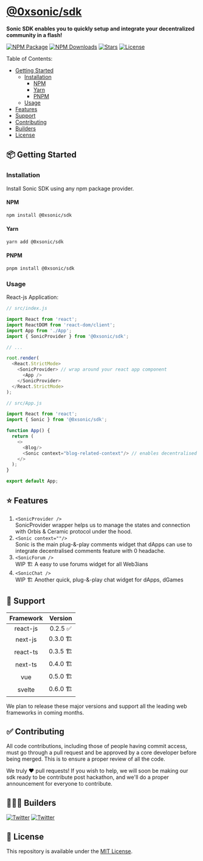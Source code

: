 <p align="center">
    <a href="https://0xsonic.vercel.app" target="_blank">
    <h1>@0xsonic/sdk</h1></a>
    <b>Sonic SDK enables you to quickly setup and integrate your decentralized community in a flash!</b>
    <br />
</p>

[![NPM Package](https://badgen.net/npm/v/@0xsonic/sdk)](https://npmjs.com/@0xsonic/sdk)
[![NPM Downloads](https://badgen.net/npm/dt/@0xsonic/sdk)](https://npmjs.com/@0xsonic/sdk)
[![Stars](https://badgen.net/github/stars/sahilpabale/sonic-sdk)](https://github.com/sahilpabale/sonic-sdk)
[![License](https://badgen.net/github/license/sahilpabale/sonic-sdk)](LICENSE)

Table of Contents:
- [Getting Started](#📦-getting-started)
  - [Installation](#installation)
    - [NPM](#npm)
    - [Yarn](#yarn)
    - [PNPM](#pnpm)
  - [Usage](#usage)
- [Features](#⭐️-features)
- [Support](#🚀-support)
- [Contributing](#✅-contributing)
- [Builders](#👨🏻‍💻-builders)
- [License](#📄-license)

## 📦 Getting Started
### Installation
Install Sonic SDK using any npm package provider.
#### NPM
```bash
npm install @0xsonic/sdk
```
#### Yarn
```bash
yarn add @0xsonic/sdk
```
#### PNPM
```bash
pnpm install @0xsonic/sdk
```

### Usage
React-js Application:
```js
// src/index.js

import React from 'react';
import ReactDOM from 'react-dom/client';
import App from './App';
import { SonicProvider } from '@0xsonic/sdk';

// ...

root.render(
  <React.StrictMode>
    <SonicProvider> // wrap around your react app component
      <App />
    </SonicProvider>
  </React.StrictMode>
);
```

```js
// src/App.js

import React from 'react';
import { Sonic } from '@0xsonic/sdk';

function App() {
  return (
    <>
      <Blog/>
      <Sonic context="blog-related-context"/> // enables decentralised comments for your dapp
    </>
  );
}

export default App;
```

## ⭐️ Features
1. `<SonicProvider />`
   <br />SonicProvider wrapper helps us to manage the states and connection with Orbis & Ceramic protocol under the hood.
2. `<Sonic context=""/>`
   <br />Sonic is the main plug-&-play comments widget that dApps can use to integrate decentralised comments feature with 0 headache.
3. `<SonicForum />`
   <br />WIP 🏗 A easy to use forums widget for all Web3ians
4. `<SonicChat />`
   <br />WIP 🏗 Another quick, plug-&-play chat widget for dApps, dGames

## 🚀 Support
| Framework      | Version     |
| :----:         | :----:      |
| react-js       | 0.2.5 ✅    |
| next-js        | 0.3.0 🏗    |
| react-ts       | 0.3.5 🏗    |
| next-ts        | 0.4.0 🏗    |
| vue            | 0.5.0 🏗    |
| svelte         | 0.6.0 🏗    |

We plan to release these major versions and support all the leading web frameworks in coming months.
## ✅ Contributing

All code contributions, including those of people having commit access, must go through a pull request and be approved by a core developer before being merged. This is to ensure a proper review of all the code.

We truly ❤️ pull requests! If you wish to help, we will soon be making our sdk ready to be contribute post hackathon, and we'll do a proper announcement for everyone to contribute.

## 👨🏻‍💻 Builders

[![Twitter](https://badgen.net/twitter/follow/sahilpabale)](https://twitter.com/SahilPabale)
[![Twitter](https://badgen.net/twitter/follow/AnishDe12020)](https://twitter.com/AnishDe12020)

## 📄 License

This repository is available under the [MIT License](./LICENSE).